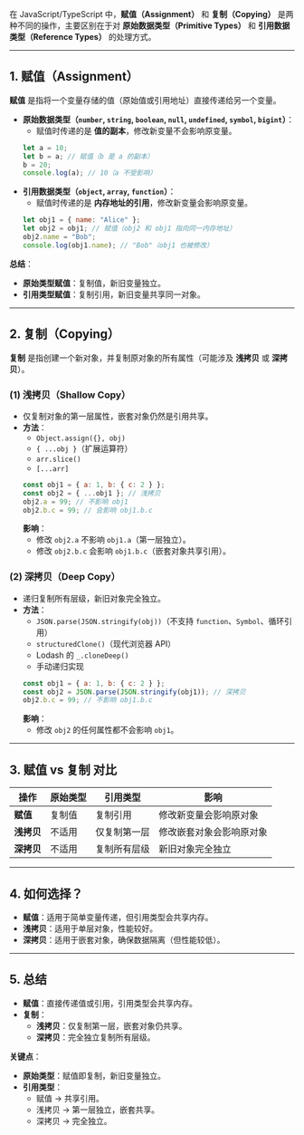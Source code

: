 在 JavaScript/TypeScript 中，**赋值（Assignment）** 和 **复制（Copying）** 是两种不同的操作，主要区别在于对 **原始数据类型（Primitive Types）** 和 **引用数据类型（Reference Types）** 的处理方式。  

---

## **1. 赋值（Assignment）**
**赋值** 是指将一个变量存储的值（原始值或引用地址）直接传递给另一个变量。  
- **原始数据类型（`number`, `string`, `boolean`, `null`, `undefined`, `symbol`, `bigint`）**：
  - 赋值时传递的是 **值的副本**，修改新变量不会影响原变量。
  ```js
  let a = 10;
  let b = a; // 赋值（b 是 a 的副本）
  b = 20;
  console.log(a); // 10（a 不受影响）
  ```
- **引用数据类型（`object`, `array`, `function`）**：
  - 赋值时传递的是 **内存地址的引用**，修改新变量会影响原变量。
  ```js
  let obj1 = { name: "Alice" };
  let obj2 = obj1; // 赋值（obj2 和 obj1 指向同一内存地址）
  obj2.name = "Bob";
  console.log(obj1.name); // "Bob"（obj1 也被修改）
  ```

**总结**：
- **原始类型赋值**：复制值，新旧变量独立。
- **引用类型赋值**：复制引用，新旧变量共享同一对象。

---

## **2. 复制（Copying）**
**复制** 是指创建一个新对象，并复制原对象的所有属性（可能涉及 **浅拷贝** 或 **深拷贝**）。  
### **(1) 浅拷贝（Shallow Copy）**
- 仅复制对象的第一层属性，嵌套对象仍然是引用共享。
- **方法**：
  - `Object.assign({}, obj)`
  - `{ ...obj }`（扩展运算符）
  - `arr.slice()`
  - `[...arr]`
  ```js
  const obj1 = { a: 1, b: { c: 2 } };
  const obj2 = { ...obj1 }; // 浅拷贝
  obj2.a = 99; // 不影响 obj1
  obj2.b.c = 99; // 会影响 obj1.b.c
  ```
  **影响**：
  - 修改 `obj2.a` 不影响 `obj1.a`（第一层独立）。
  - 修改 `obj2.b.c` 会影响 `obj1.b.c`（嵌套对象共享引用）。

### **(2) 深拷贝（Deep Copy）**
- 递归复制所有层级，新旧对象完全独立。
- **方法**：
  - `JSON.parse(JSON.stringify(obj))`（不支持 `function`、`Symbol`、循环引用）
  - `structuredClone()`（现代浏览器 API）
  - Lodash 的 `_.cloneDeep()`
  - 手动递归实现
  ```js
  const obj1 = { a: 1, b: { c: 2 } };
  const obj2 = JSON.parse(JSON.stringify(obj1)); // 深拷贝
  obj2.b.c = 99; // 不影响 obj1.b.c
  ```
  **影响**：
  - 修改 `obj2` 的任何属性都不会影响 `obj1`。

---

## **3. 赋值 vs 复制 对比**
| **操作** | **原始类型** | **引用类型** | **影响** |
|----------|------------|------------|---------|
| **赋值** | 复制值 | 复制引用 | 修改新变量会影响原对象 |
| **浅拷贝** | 不适用 | 仅复制第一层 | 修改嵌套对象会影响原对象 |
| **深拷贝** | 不适用 | 复制所有层级 | 新旧对象完全独立 |

---

## **4. 如何选择？**
- **赋值**：适用于简单变量传递，但引用类型会共享内存。
- **浅拷贝**：适用于单层对象，性能较好。
- **深拷贝**：适用于嵌套对象，确保数据隔离（但性能较低）。

---

## **5. 总结**
- **赋值**：直接传递值或引用，引用类型会共享内存。
- **复制**：
  - **浅拷贝**：仅复制第一层，嵌套对象仍共享。
  - **深拷贝**：完全独立复制所有层级。

**关键点**：
- **原始类型**：赋值即复制，新旧变量独立。
- **引用类型**：
  - 赋值 → 共享引用。
  - 浅拷贝 → 第一层独立，嵌套共享。
  - 深拷贝 → 完全独立。